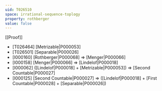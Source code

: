 ```yaml
---
uid: T026510
space: irrational-sequence-toplogy
property: rothberger
value: false
---
```

[[Proof]]

* [T026464] [Metrizable|P000053]
* [T026501] [Separable|P000026]
* [I000160] [Rothberger|P000068] => [Menger|P000066]
* [I000158] [Menger|P000066] => [Lindelof|P000018]
* [I000062] ([Lindelof|P000018] + [Metrizable|P000053]) => [Second Countable|P000027]
* [I000125] [Second Countable|P000027] => ([Lindelof|P000018] + [First Countable|P000028] + [Separable|P000026])

